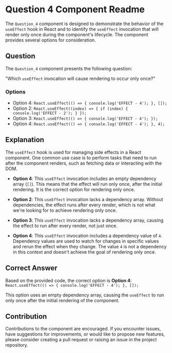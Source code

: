 # Question 4 Component Readme

The `Question_4` component is designed to demonstrate the behavior of the `useEffect` hook in React and to identify the `useEffect` invocation that will render only once during the component's lifecycle. The component provides several options for consideration.

## Question

The `Question_4` component presents the following question:

"Which `useEffect` invocation will cause rendering to occur only once?"

### Options

- Option 4: `React.useEffect(() => { console.log('EFFECT - 4'); }, []);`
- Option 2: `React.useEffect((index) => { if (index) { console.log('EFFECT - 2'); } });`
- Option 3: `React.useEffect(() => { console.log('EFFECT - 4'); });`
- Option 4: `React.useEffect(() => { console.log('EFFECT - 4'); }, 4);`

## Explanation

The `useEffect` hook is used for managing side effects in a React component. One common use case is to perform tasks that need to run after the component renders, such as fetching data or interacting with the DOM.

- **Option 4**: This `useEffect` invocation includes an empty dependency array (`[]`). This means that the effect will run only once, after the initial rendering. It is the correct option for rendering only once.

- **Option 2**: This `useEffect` invocation lacks a dependency array. Without dependencies, the effect runs after every render, which is not what we're looking for to achieve rendering only once.

- **Option 3**: This `useEffect` invocation lacks a dependency array, causing the effect to run after every render, not just once.

- **Option 4**: This `useEffect` invocation includes a dependency value of `4`. Dependency values are used to watch for changes in specific values and rerun the effect when they change. The value `4` is not a dependency in this context and doesn't achieve the goal of rendering only once.

## Correct Answer

Based on the provided code, the correct option is **Option 4**: `React.useEffect(() => { console.log('EFFECT - 4'); }, []);`

This option uses an empty dependency array, causing the `useEffect` to run only once after the initial rendering of the component.

## Contribution

Contributions to the component are encouraged. If you encounter issues, have suggestions for improvements, or would like to propose new features, please consider creating a pull request or raising an issue in the project repository.
